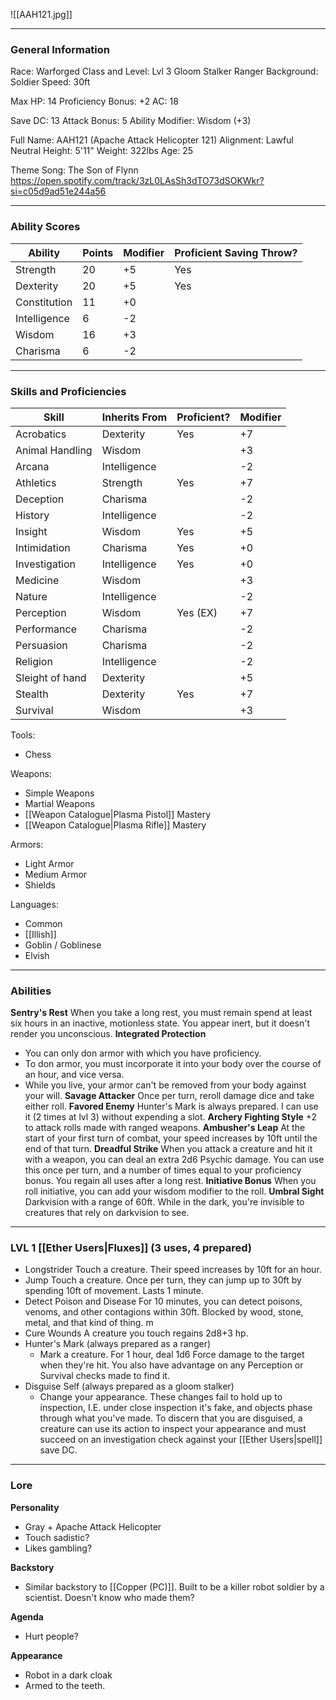![[AAH121.jpg]]



---
### General Information
Race: Warforged
Class and Level: Lvl 3 Gloom Stalker Ranger
Background: Soldier
Speed: 30ft

Max HP: 14
Proficiency Bonus: +2
AC: 18

Save DC: 13
Attack Bonus: 5
Ability Modifier: Wisdom (+3)

Full Name: AAH121 (Apache Attack Helicopter 121)
Alignment: Lawful Neutral
Height: 5'11"
Weight: 322lbs
Age: 25

Theme Song: The Son of Flynn
https://open.spotify.com/track/3zL0LAsSh3dTO73dSOKWkr?si=c05d9ad51e244a56



---
### Ability Scores
| Ability      | Points | Modifier | Proficient Saving Throw? |
| ------------ | ------ | -------- | ------------------------ |
| Strength     | 20     | +5       | Yes                      |
| Dexterity    | 20     | +5       | Yes                      |
| Constitution | 11     | +0       |                          |
| Intelligence | 6      | -2       |                          |
| Wisdom       | 16     | +3       |                          |
| Charisma     | 6      | -2       |                          |



---
### Skills and Proficiencies
| Skill           | Inherits From | Proficient? | Modifier |
| --------------- | ------------- | ----------- | -------- |
| Acrobatics      | Dexterity     | Yes         | +7       |
| Animal Handling | Wisdom        |             | +3       |
| Arcana          | Intelligence  |             | -2       |
| Athletics       | Strength      | Yes         | +7       |
| Deception       | Charisma      |             | -2       |
| History         | Intelligence  |             | -2       |
| Insight         | Wisdom        | Yes         | +5       |
| Intimidation    | Charisma      | Yes         | +0       |
| Investigation   | Intelligence  | Yes         | +0       |
| Medicine        | Wisdom        |             | +3       |
| Nature          | Intelligence  |             | -2       |
| Perception      | Wisdom        | Yes (EX)    | +7       |
| Performance     | Charisma      |             | -2       |
| Persuasion      | Charisma      |             | -2       |
| Religion        | Intelligence  |             | -2       |
| Sleight of hand | Dexterity     |             | +5       |
| Stealth         | Dexterity     | Yes         | +7       |
| Survival        | Wisdom        |             | +3       |
Tools:
- Chess

Weapons:
- Simple Weapons
- Martial Weapons
- [[Weapon Catalogue|Plasma Pistol]] Mastery
- [[Weapon Catalogue|Plasma Rifle]] Mastery

Armors:
- Light Armor
- Medium Armor
- Shields

Languages:
- Common
- [[Illish]]
- Goblin / Goblinese
- Elvish



---
### Abilities
**Sentry's Rest**
	When you take a long rest, you must remain spend at least six hours in an inactive, motionless state. You appear inert, but it doesn't render you unconscious.
**Integrated Protection**
- You can only don armor with which you have proficiency. 
- To don armor, you must incorporate it into your body over the course of an hour, and vice versa.
- While you live, your armor can't be removed from your body against your will.
**Savage Attacker**
	Once per turn, reroll damage dice and take either roll.
**Favored Enemy**
	Hunter's Mark is always prepared. I can use it (2 times at lvl 3) without expending a slot. 
**Archery Fighting Style**
	+2 to attack rolls made with ranged weapons.
**Ambusher's Leap**
	At the start of your first turn of combat, your speed increases by 10ft until the end of that turn.
**Dreadful Strike**
	When you attack a creature and hit it with a weapon, you can deal an extra 2d6 Psychic damage. You can use this once per turn, and a number of times equal to your proficiency bonus. You regain all uses after a long rest.
**Initiative Bonus**
	When you roll initiative, you can add your wisdom modifier to the roll.
**Umbral Sight**
	Darkvision with a range of 60ft. While in the dark, you're invisible to creatures that rely on darkvision to see.



---
### LVL 1 [[Ether Users|Fluxes]] (3 uses, 4 prepared)
- Longstrider
	Touch a creature. Their speed increases by 10ft for an hour.
- Jump
	Touch a creature. Once per turn, they can jump up to 30ft by spending 10ft of movement. Lasts 1 minute.
- Detect Poison and Disease
	For 10 minutes, you can detect poisons, venoms, and other contagions within 30ft. Blocked by wood, stone, metal, and that kind of thing. m
- Cure Wounds
	A creature you touch regains 2d8+3 hp. 
- Hunter's Mark (always prepared as a ranger)
	- Mark a creature. For 1 hour, deal 1d6 Force damage to the target when they're hit. You also have advantage on any Perception or Survival checks made to find it. 
- Disguise Self (always prepared as a gloom stalker)
	- Change your appearance. These changes fail to hold up to inspection, I.E. under close inspection it's fake, and objects phase through what you've made. To discern that you are disguised, a creature can use its action to inspect your appearance and must succeed on an investigation check against your [[Ether Users|spell]] save DC.



---
### Lore
**Personality**
- Gray + Apache Attack Helicopter
- Touch sadistic?
- Likes gambling?

**Backstory**
- Similar backstory to [[Copper (PC)]]. Built to be a killer robot soldier by a scientist. Doesn't know who made them?

**Agenda**
- Hurt people?

**Appearance**
- Robot in a dark cloak
- Armed to the teeth.